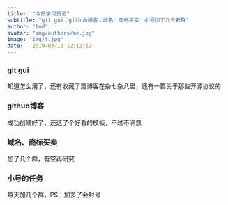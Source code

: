 ```yaml
---
title:  "今日学习日记"
subtitle: "git gui；github博客；域名、商标买卖；小号加了几个新群"
author: "lwd"
avatar: "img/authors/me.jpg"
image: "img/f.jpg"
date:   2019-03-10 12:12:12
---
```


### git gui
知道怎么用了，还有收藏了篇博客在杂七杂八里，还有一篇关于那些开源协议的
### github博客
成功创建好了，还选了个好看的模板，不过不满意
### 域名、商标买卖
加了几个群，有空再研究
### 小号的任务
每天加几个群，PS：加多了会封号

